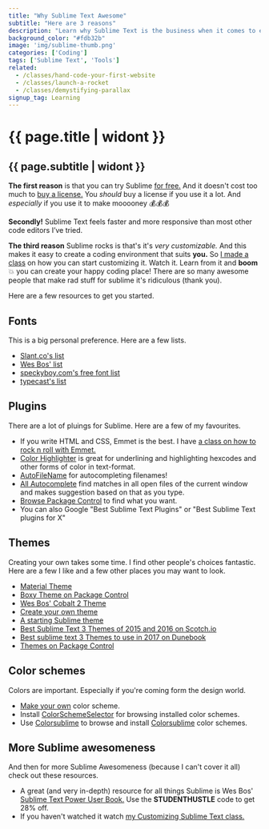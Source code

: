 ```yaml
---
title: "Why Sublime Text Awesome"
subtitle: "Here are 3 reasons"
description: "Learn why Sublime Text is the business when it comes to editing code."
background_color: "#fdb32b"
image: 'img/sublime-thumb.png'
categories: ['Coding']
tags: ['Sublime Text', 'Tools']
related:
  - /classes/hand-code-your-first-website
  - /classes/launch-a-rocket
  - /classes/demystifying-parallax
signup_tag: Learning
---
```

# {{ page.title | widont }}
## {{ page.subtitle | widont }}

**The first reason** is that you can try Sublime [for free.](https://www.sublimetext.com) And it doesn't cost too much to [buy a license.](https://www.sublimetext.com/buy) You _should_ buy a license if you use it a lot. And _especially_ if you use it to make mooooney 💰💰💰

**Secondly!** Sublime Text feels faster and more responsive than most other code editors I’ve tried.

**The third reason** Sublime rocks is that's it's _very customizable._ And this makes it easy to create a coding environment that suits __you.__ So [I made a class](http://skl.sh/2wqklVd) on how you can start customizing it. Watch it. Learn from it and __boom__ 💥 you can create your happy coding place! There are so many awesome people that make rad stuff for sublime it's ridiculous (thank you).

Here are a few resources to get you started.

## Fonts
This is a big personal preference. Here are a few lists.

- [Slant.co's list](https://www.slant.co/topics/67/~best-programming-fonts)
- [Wes Bos' list](http://wesbos.com/programming-fonts/)
- [speckyboy.com's free font list](https://speckyboy.com/best-free-fonts-coding/)
- [typecast's list](http://typecast.com/blog/10-fonts-for-code)

## Plugins
There are a lot of pluings for Sublime. Here are a few of my favourites.

- If you write HTML and CSS, Emmet is the best. I have [a class on how to rock n roll with Emmet.](http://skl.sh/2vMvcub)
- [Color Highlighter](https://github.com/Monnoroch/ColorHighlighter) is great for underlining and highlighting hexcodes and other forms of color in text-format.
- [AutoFileName](https://github.com/BoundInCode/AutoFileName) for autocompleting filenames!
- [All Autocomplete](https://github.com/alienhard/SublimeAllAutocomplete) find matches in all open files of the current window and makes suggestion based on that as you type.
- [Browse Package Control](https://packagecontrol.io/) to find what you want.
- You can also Google "Best Sublime Text Plugins" or "Best Sublime Text plugins for X"

## Themes
Creating your own takes some time. I find other people's choices fantastic. Here are a few I like and a few other places you may want to look.

- [Material Theme](https://github.com/equinusocio/material-theme)
- [Boxy Theme on Package Control](https://packagecontrol.io/packages/Boxy%20Theme)
- [Wes Bos' Cobalt 2 Theme](https://github.com/wesbos/cobalt2)
- [Create your own theme](https://www.sublimetext.com/docs/3/themes.html)
- [A starting Sublime theme](https://github.com/buymeasoda/soda-theme/)
- [Best Sublime Text 3 Themes of 2015 and 2016 on Scotch.io](https://scotch.io/bar-talk/best-sublime-text-3-themes-of-2015-and-2016)
- [Best sublime text 3 Themes to use in 2017 on Dunebook](https://www.dunebook.com/best-sublime-text-3-themes-to-use-in-2017/)
- [Themes on Package Control](https://packagecontrol.io/search/theme)

## Color schemes
Colors are important. Especially if you're coming form the design world.

- [Make your own](http://tmtheme-editor.herokuapp.com/) color scheme.
- Install [Color​Scheme​Selector](https://packagecontrol.io/packages/ColorSchemeSelector) for browsing installed color schemes.
- Use [Colorsublime](https://github.com/Colorsublime/Colorsublime-Plugin) to browse and install [Colorsublime](https://colorsublime.github.io/) color schemes.

## More Sublime awesomeness
And then for more Sublime Awesomeness (because I can't cover it all) check out these resources.

- A great (and very in-depth) resource for all things Sublime is Wes Bos' [Sublime Text Power User Book.](http://bit.ly/2xJuH2U) Use the __STUDENTHUSTLE__ code to get 28% off.
- If you haven't watched it watch [my Customizing Sublime Text class.](http://skl.sh/2wqklVd)